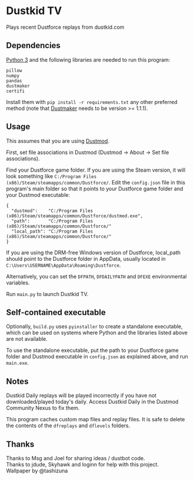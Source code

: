 # Dustkid TV

Plays recent Dustforce replays from dustkid.com


## Dependencies

 [Python 3](https://www.python.org/downloads/) and the following libraries are needed to run this program:

```
pillow
numpy
pandas
dustmaker
certifi
```

Install them with `pip install -r requirements.txt` any other preferred method (note that [Dustmaker](https://github.com/msg555/dustmaker) needs to be version >= 1.1.1).


## Usage

This assumes that you are using [Dustmod](https://dustmod.com/).

First, set file associations in Dustmod (Dustmod → About → Set file associations).

Find your Dustforce game folder. If you are using the Steam version, it will look something like `C:/Program Files (x86)/Steam/steamapps/common/Dustforce/`. Edit the `config.json` file in this program's main folder so that it points to your Dustforce game folder and your Dustmod executable:

```
{
  "dustmod":    "C:/Program Files (x86)/Steam/steamapps/common/Dustforce/dustmod.exe",
  "path":       "C:/Program Files (x86)/Steam/steamapps/common/Dustforce/"
  "local_path": "C:/Program Files (x86)/Steam/steamapps/common/Dustforce/"
}
```

If you are using the DRM-free Windows version of Dustforce, local_path should point to the Dustforce folder in AppData, usually located in `C:\Users\USERNAME\AppData\Roaming\Dustforce`.

Alternatively, you can set the `DFPATH`, `DFDAILYPATH` and `DFEXE` environmental variables.

Run `main.py` to launch Dustkid TV.


## Self-contained executable

Optionally, `build.py` uses `pyinstaller` to create a standalone executable, which can be used on systems where Python and the libraries listed above are not available.

To use the standalone executable, put the path to your Dustforce game folder and Dustmod executable in `config.json` as explained above, and run `main.exe`.


## Notes

Dustkid Daily replays will be played incorrectly if you have not downloaded/played today's daily. Access Dustkid Daily in the Dustmod Community Nexus to fix them.

This program caches custom map files and replay files. It is safe to delete the contents of the `dfreplays` and `dflevels` folders.


## Thanks

Thanks to Msg and Joel for sharing ideas / dustbot code.  
Thanks to jdude, Skyhawk and loginn for help with this project.  
Wallpaper by @tashizuna
